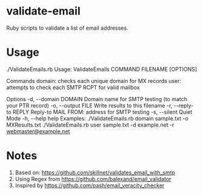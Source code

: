 validate-email
==============

Ruby scripts to validate a list of email addresses.

Usage
=====

./ValidateEmails.rb 
Usage: ValidateEmails COMMAND FILENAME [OPTIONS]

Commands
   domain:  checks each unique domain for MX records
   user:    attempts to check each SMTP RCPT for valid mailbox

Options
    -d, --domain DOMAIN              Domain name for SMTP testing (to match your PTR record)
    -o, --output FILE                Write results to this filename
    -r, --reply-to REPLY             Reply-to MAIL FROM: address for SMTP testing
    -s, --silent                     Quiet Mode
    -h, --help                       help
Examples:
   ./ValidateEmails.rb domain sample.txt -o MXResults.txt
   ./ValidateEmails.rb user sample.txt -d example.net -r webmaster@example.net



Notes
=====

1) Based on: https://github.com/skillnet/validates_email_with_smtp
2) Using Regex from https://github.com/balexand/email_validator
3) Inspired by https://github.com/pash/email_veracity_checker
